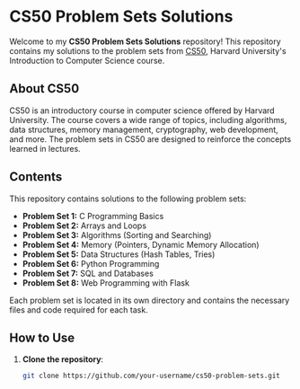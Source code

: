 # CS50 Problem Sets Solutions

Welcome to my **CS50 Problem Sets Solutions** repository! This repository contains my solutions to the problem sets from [CS50](https://cs50.harvard.edu), Harvard University's Introduction to Computer Science course.

## About CS50

CS50 is an introductory course in computer science offered by Harvard University. The course covers a wide range of topics, including algorithms, data structures, memory management, cryptography, web development, and more. The problem sets in CS50 are designed to reinforce the concepts learned in lectures.

## Contents

This repository contains solutions to the following problem sets:

- **Problem Set 1:** C Programming Basics
- **Problem Set 2:** Arrays and Loops
- **Problem Set 3:** Algorithms (Sorting and Searching)
- **Problem Set 4:** Memory (Pointers, Dynamic Memory Allocation)
- **Problem Set 5:** Data Structures (Hash Tables, Tries)
- **Problem Set 6:** Python Programming
- **Problem Set 7:** SQL and Databases
- **Problem Set 8:** Web Programming with Flask

Each problem set is located in its own directory and contains the necessary files and code required for each task.

## How to Use

1. **Clone the repository**:
   ```bash
   git clone https://github.com/your-username/cs50-problem-sets.git

